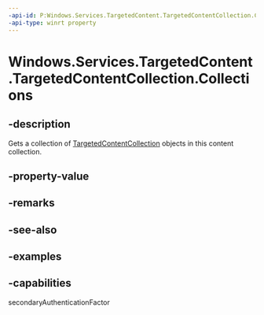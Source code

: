 ```yaml
---
-api-id: P:Windows.Services.TargetedContent.TargetedContentCollection.Collections
-api-type: winrt property
---
```


<!-- Property syntax.
public IVectorView<TargetedContentCollection> Collections { get; }
-->

# Windows.Services.TargetedContent.TargetedContentCollection.Collections

## -description

Gets a collection of [TargetedContentCollection](targetedcontentcollection.md) objects in this content collection.

## -property-value

## -remarks

## -see-also

## -examples

## -capabilities

secondaryAuthenticationFactor
